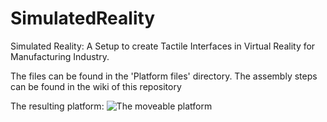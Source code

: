 # SimulatedReality
Simulated Reality: A Setup to create Tactile Interfaces in Virtual Reality for Manufacturing Industry.

The files can be found in the 'Platform files' directory.
The assembly steps can be found in the wiki of this repository

The resulting platform:
![The moveable platform](https://github.com/BramvanDeurzen/SimulatedReality/blob/master/Images/final_platform_result_compressed.jpg?raw=true)
